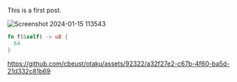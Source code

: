 This is a first post.

![Screenshot 2024-01-15 113543](https://github.com/cbeust/otaku/assets/92322/1270e04d-674d-4e49-bee0-97995c2a9118)

```rust
fn f(&self) -> u8 {
  64
}
```



https://github.com/cbeust/otaku/assets/92322/a32f27e2-c67b-4f60-ba5d-21d332c81b69


